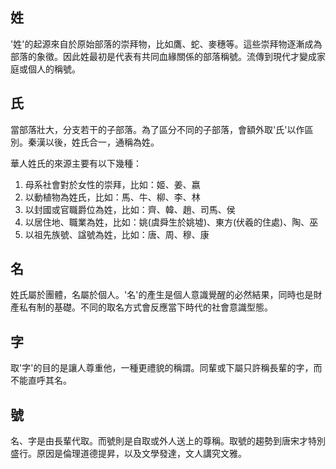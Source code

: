 ## 姓

'姓'的起源來自於原始部落的崇拜物，比如鷹、蛇、麥穗等。這些崇拜物逐漸成為部落的象徵。因此姓最初是代表有共同血緣關係的部落稱號。流傳到現代才變成家庭或個人的稱號。

## 氏

當部落壯大，分支若干的子部落。為了區分不同的子部落，會額外取'氏'以作區別。秦漢以後，姓氏合一，通稱為姓。

華人姓氏的來源主要有以下幾種：

1.  母系社會對於女性的崇拜，比如：姬、姜、嬴
2.  以動植物為姓氏，比如：馬、牛、柳、李、林
3.  以封國或官職爵位為姓，比如：齊、韓、趙、司馬、侯
4.  以居住地、職業為姓，比如：姚(虞舜生於姚墟)、東方(伏羲的住處)、陶、巫
5.  以祖先族號、諡號為姓，比如：唐、周、穆、康

## 名

姓氏屬於團體，名屬於個人。'名'的產生是個人意識覺醒的必然結果，同時也是財產私有制的基礎。不同的取名方式會反應當下時代的社會意識型態。

## 字

取'字'的目的是讓人尊重他，一種更禮貌的稱謂。同輩或下屬只許稱長輩的字，而不能直呼其名。

## 號

名、字是由長輩代取。而號則是自取或外人送上的尊稱。取號的趨勢到唐宋才特別盛行。原因是倫理道德提昇，以及文學發達，文人講究文雅。
